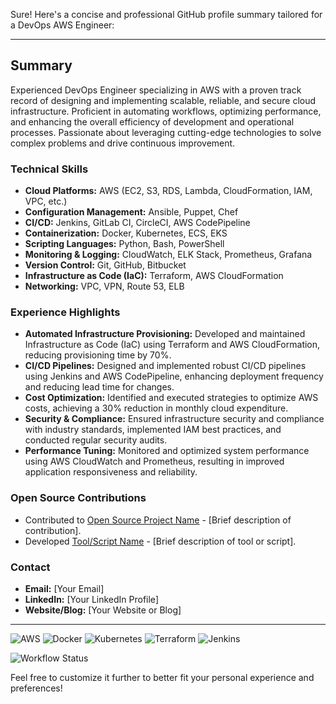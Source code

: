 
Sure! Here's a concise and professional GitHub profile summary tailored for a DevOps AWS Engineer:

---

## Summary

Experienced DevOps Engineer specializing in AWS with a proven track record of designing and implementing scalable, reliable, and secure cloud infrastructure. Proficient in automating workflows, optimizing performance, and enhancing the overall efficiency of development and operational processes. Passionate about leveraging cutting-edge technologies to solve complex problems and drive continuous improvement.

### Technical Skills
- **Cloud Platforms:** AWS (EC2, S3, RDS, Lambda, CloudFormation, IAM, VPC, etc.)
- **Configuration Management:** Ansible, Puppet, Chef
- **CI/CD:** Jenkins, GitLab CI, CircleCI, AWS CodePipeline
- **Containerization:** Docker, Kubernetes, ECS, EKS
- **Scripting Languages:** Python, Bash, PowerShell
- **Monitoring & Logging:** CloudWatch, ELK Stack, Prometheus, Grafana
- **Version Control:** Git, GitHub, Bitbucket
- **Infrastructure as Code (IaC):** Terraform, AWS CloudFormation
- **Networking:** VPC, VPN, Route 53, ELB

### Experience Highlights
- **Automated Infrastructure Provisioning:** Developed and maintained Infrastructure as Code (IaC) using Terraform and AWS CloudFormation, reducing provisioning time by 70%.
- **CI/CD Pipelines:** Designed and implemented robust CI/CD pipelines using Jenkins and AWS CodePipeline, enhancing deployment frequency and reducing lead time for changes.
- **Cost Optimization:** Identified and executed strategies to optimize AWS costs, achieving a 30% reduction in monthly cloud expenditure.
- **Security & Compliance:** Ensured infrastructure security and compliance with industry standards, implemented IAM best practices, and conducted regular security audits.
- **Performance Tuning:** Monitored and optimized system performance using AWS CloudWatch and Prometheus, resulting in improved application responsiveness and reliability.

### Open Source Contributions
- Contributed to [Open Source Project Name](link) - [Brief description of contribution].
- Developed [Tool/Script Name](link) - [Brief description of tool or script].

### Contact
- **Email:** [Your Email]
- **LinkedIn:** [Your LinkedIn Profile]
- **Website/Blog:** [Your Website or Blog]

---

![AWS](https://img.shields.io/badge/AWS-232F3E?style=for-the-badge&logo=amazon-aws&logoColor=white)
![Docker](https://img.shields.io/badge/Docker-2496ED?style=for-the-badge&logo=docker&logoColor=white)
![Kubernetes](https://img.shields.io/badge/Kubernetes-326CE5?style=for-the-badge&logo=kubernetes&logoColor=white)
![Terraform](https://img.shields.io/badge/Terraform-7B42BC?style=for-the-badge&logo=terraform&logoColor=white)
![Jenkins](https://img.shields.io/badge/Jenkins-D24939?style=for-the-badge&logo=jenkins&logoColor=white)

![Workflow Status](https://github.com/user/repo/actions/workflows/workflow.yml/badge.svg)



Feel free to customize it further to better fit your personal experience and preferences!
